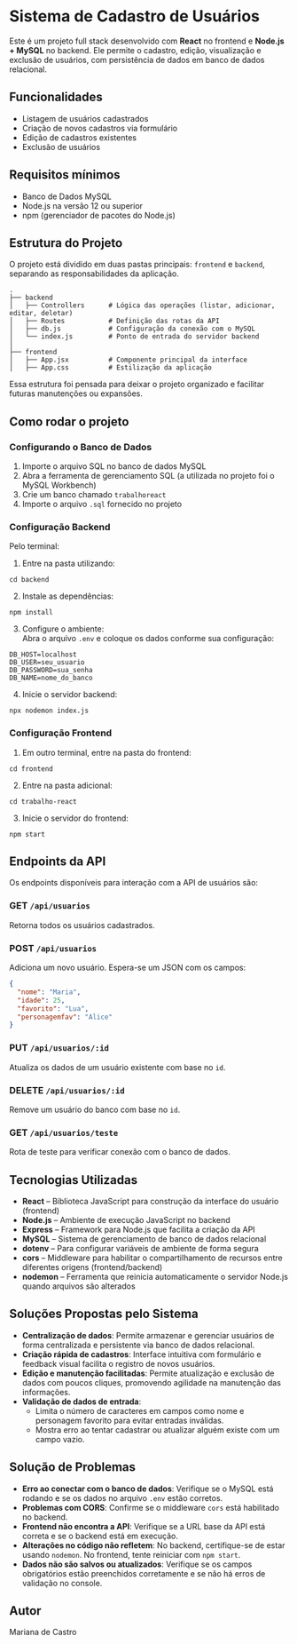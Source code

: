 # Sistema de Cadastro de Usuários

Este é um projeto full stack desenvolvido com **React** no frontend e **Node.js + MySQL** no backend. Ele permite o cadastro, edição, visualização e exclusão de usuários, com persistência de dados em banco de dados relacional.

## Funcionalidades
- Listagem de usuários cadastrados  
- Criação de novos cadastros via formulário  
- Edição de cadastros existentes  
- Exclusão de usuários  

## Requisitos mínimos
- Banco de Dados MySQL  
- Node.js na versão 12 ou superior  
- npm (gerenciador de pacotes do Node.js)  

## Estrutura do Projeto

O projeto está dividido em duas pastas principais: `frontend` e `backend`, separando as responsabilidades da aplicação.

```
.
├── backend
│   ├── Controllers      # Lógica das operações (listar, adicionar, editar, deletar)
│   ├── Routes           # Definição das rotas da API
│   ├── db.js            # Configuração da conexão com o MySQL
│   └── index.js         # Ponto de entrada do servidor backend
│
├── frontend
│   ├── App.jsx          # Componente principal da interface
│   ├── App.css          # Estilização da aplicação
```

Essa estrutura foi pensada para deixar o projeto organizado e facilitar futuras manutenções ou expansões.

## Como rodar o projeto

### Configurando o Banco de Dados
1. Importe o arquivo SQL no banco de dados MySQL  
2. Abra a ferramenta de gerenciamento SQL (a utilizada no projeto foi o MySQL Workbench)  
3. Crie um banco chamado `trabalhoreact`  
4. Importe o arquivo `.sql` fornecido no projeto  

### Configuração Backend  
Pelo terminal:

1. Entre na pasta utilizando:  
```
cd backend
```

2. Instale as dependências:  
```
npm install
```

3. Configure o ambiente:  
Abra o arquivo `.env` e coloque os dados conforme sua configuração:  
```
DB_HOST=localhost  
DB_USER=seu_usuario  
DB_PASSWORD=sua_senha  
DB_NAME=nome_do_banco  
```

4. Inicie o servidor backend:  
```
npx nodemon index.js
```

### Configuração Frontend

1. Em outro terminal, entre na pasta do frontend:  
```
cd frontend
```

2. Entre na pasta adicional:  
```
cd trabalho-react
```

3. Inicie o servidor do frontend:  
```
npm start
```


## Endpoints da API

Os endpoints disponíveis para interação com a API de usuários são:

### GET `/api/usuarios`
Retorna todos os usuários cadastrados.

### POST `/api/usuarios`
Adiciona um novo usuário. Espera-se um JSON com os campos:
```json
{
  "nome": "Maria",
  "idade": 25,
  "favorito": "Lua",
  "personagemfav": "Alice"
}
```

### PUT `/api/usuarios/:id`
Atualiza os dados de um usuário existente com base no `id`.

### DELETE `/api/usuarios/:id`
Remove um usuário do banco com base no `id`.

### GET `/api/usuarios/teste`
Rota de teste para verificar conexão com o banco de dados.


## Tecnologias Utilizadas

- **React** – Biblioteca JavaScript para construção da interface do usuário (frontend)
- **Node.js** – Ambiente de execução JavaScript no backend
- **Express** – Framework para Node.js que facilita a criação da API
- **MySQL** – Sistema de gerenciamento de banco de dados relacional
- **dotenv** – Para configurar variáveis de ambiente de forma segura
- **cors** – Middleware para habilitar o compartilhamento de recursos entre diferentes origens (frontend/backend)
- **nodemon** – Ferramenta que reinicia automaticamente o servidor Node.js quando arquivos são alterados

## Soluções Propostas pelo Sistema
- **Centralização de dados**: Permite armazenar e gerenciar usuários de forma centralizada e persistente via banco de dados relacional.
- **Criação rápida de cadastros**: Interface intuitiva com formulário e feedback visual facilita o registro de novos usuários.
- **Edição e manutenção facilitadas**: Permite atualização e exclusão de dados com poucos cliques, promovendo agilidade na manutenção das informações.
- **Validação de dados de entrada**:    
  - Limita o número de caracteres em campos como nome e personagem favorito para evitar entradas inválidas.
  - Mostra erro ao tentar cadastrar ou atualizar alguém existe com um campo vazio.
 
## Solução de Problemas

- **Erro ao conectar com o banco de dados**: Verifique se o MySQL está rodando e se os dados no arquivo `.env` estão corretos.
- **Problemas com CORS**: Confirme se o middleware `cors` está habilitado no backend.
- **Frontend não encontra a API**: Verifique se a URL base da API está correta e se o backend está em execução.
- **Alterações no código não refletem**: No backend, certifique-se de estar usando `nodemon`. No frontend, tente reiniciar com `npm start`.
- **Dados não são salvos ou atualizados**: Verifique se os campos obrigatórios estão preenchidos corretamente e se não há erros de validação no console.


## Autor

Mariana de Castro
